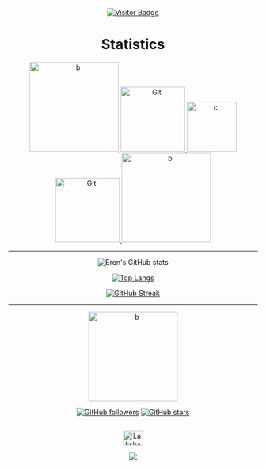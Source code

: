 <div align="center">
  <a href="https://github.com/erensolmaz">
    <img src="https://img.shields.io/badge/Visitors-181717?style=for-the-badge&logo=github&logoColor=white" alt="Visitor Badge">
  </a>
</div>




<div align="center">



<!--
**erensolmaz/erensolmaz** is a ✨ _special_ ✨ repository because its `README.md` (this file) appears on your GitHub profile.
Here are some ideas to get you started:
- 🔭 I’m currently working on ...
- 🌱 I’m currently learning ...
- 👯 I’m looking to collaborate on ...
- 🤔 I’m looking for help with ...
- 💬 Ask me about ...
- 📫 How to reach me: ...
- 😄 Pronouns: ...
- ⚡ Fun fact: ...
-->




 # Statistics 

<a href="https://github.com/" target="_blank" rel="noreferrer">  <img src="https://media.giphy.com/media/BMJVBbow2MTIGtRBqQ/giphy.gif" width="180" alt="b"/> </a>
<a href="https://git-scm.com/" target="_blank" rel="noreferrer">  <img src="https://media.giphy.com/media/kH1DBkPNyZPOk0BxrM/giphy.gif" width="130"  alt="Git"/> </a>
 <a href="https://github.com/" target="_blank" rel="noreferrer">  <img src="https://i.giphy.com/media/KzJkzjggfGN5Py6nkT/200.webp" width="100" alt="c"/> </a>
   <a href="https://git-scm.com/" target="_blank" rel="noreferrer">  <img src="https://media.giphy.com/media/kH1DBkPNyZPOk0BxrM/giphy.gif" width="130"  alt="Git"/> </a>
<a href="https://github.com/" target="_blank" rel="noreferrer">  <img src="https://media.giphy.com/media/BMJVBbow2MTIGtRBqQ/giphy.gif" width="180" alt="b"/> </a>

<hr>

![Eren's GitHub stats](https://github-readme-stats.vercel.app/api?username=erensolmaz&theme=codeSTACKr&show_icons=true)

[![Top Langs](https://github-readme-stats.vercel.app/api/top-langs/?username=erensolmaz&theme=codeSTACKr)](https://github.com/erensolmaz/github-readme-stats)

[![GitHub Streak](https://github-readme-streak-stats.herokuapp.com?user=erensolmaz&theme=highcontrast&border_radius=&ring=DD5119&background=0B151E&border=101D2D&dates=FFCE36&currStreakLabel=40DD20)](https://git.io/streak-stats)

<hr>

<a href="https://github.com/" target="_blank" rel="noreferrer">  <img src="https://media.giphy.com/media/gkUxOOHXZEoZKc9bGr/giphy.gif" width="180" alt="b"/> </a>

[![GitHub followers](https://img.shields.io/github/followers/erensolmaz?style=for-the-badge&logo=github&color=orange)](https://github.com/erensolmaz?tab=followers)
[![GitHub stars](https://img.shields.io/github/stars/erensolmaz?style=for-the-badge&logo=github&color=orange)](https://github.com/erensolmaz?tab=stars)

  ##


  <p align="center">
  <a href="https://www.linkedin.com/in/noiren/" target="_blank"><img align="center"
      src="https://raw.githubusercontent.com/rahuldkjain/github-profile-readme-generator/master/src/images/icons/Social/linked-in-alt.svg"
      alt="Lakshay" height="30" width="40" /></a>

</p>
 <p  align="center">
<img src="https://user-images.githubusercontent.com/73097560/115834477-dbab4500-a447-11eb-908a-139a6edaec5c.gif"> 
 
</div>
